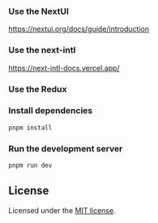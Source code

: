 
### Use the NextUI

https://nextui.org/docs/guide/introduction

### Use the next-intl

https://next-intl-docs.vercel.app/

### Use the Redux


### Install dependencies

```bash
pnpm install
```

### Run the development server

```bash
pnpm run dev
```

## License

Licensed under the [MIT license](https://github.com/nextui-org/next-app-template/blob/main/LICENSE).

